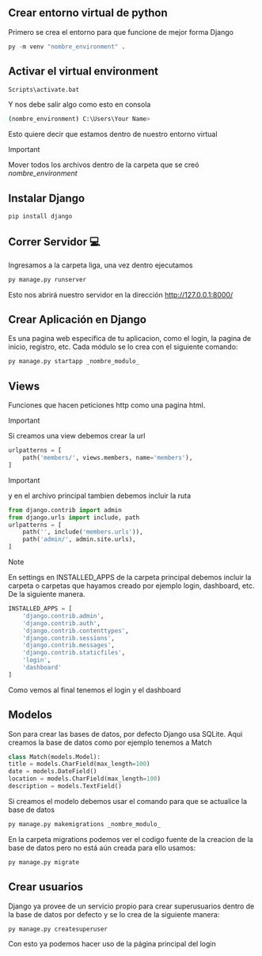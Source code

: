 ## Crear entorno virtual de python
Primero se crea el entorno para que funcione de mejor forma Django
```python
py -m venv "nombre_environment" .
```

## Activar el virtual environment
```python
Scripts\activate.bat
```
Y nos debe salir algo como esto en consola
```bash
(nombre_environment) C:\Users\Your Name>
```
Esto quiere decir que estamos dentro de nuestro entorno virtual

> [!IMPORTANT]
> Mover todos los archivos dentro de la carpeta que se creó *nombre_environment*

## Instalar Django
```python
pip install django
```

## Correr Servidor 💻
Ingresamos a la carpeta liga, una vez dentro ejecutamos
```python
py manage.py runserver
```

Esto nos abrirá nuestro servidor en la dirección http://127.0.0.1:8000/

## Crear Aplicación en Django
Es una pagina web especifica de tu aplicacion, como el login, la pagina de inicio, registro, etc.
Cada módulo se lo crea con el siguiente comando:

```python
py manage.py startapp _nombre_modulo_
```

## Views
Funciones que hacen peticiones http como una pagina html.
> [!IMPORTANT]
> Si creamos una view debemos crear la url
```python
urlpatterns = [
    path('members/', views.members, name='members'),
]
```
> [!IMPORTANT]
> y en el archivo principal tambien debemos incluir la ruta

```python
from django.contrib import admin
from django.urls import include, path
urlpatterns = [
    path('', include('members.urls')),
    path('admin/', admin.site.urls),
]
```

> [!NOTE]
> En settings en INSTALLED_APPS de la carpeta principal debemos incluir la carpeta o carpetas que hayamos creado por ejemplo login, dashboard, etc. De la siguiente manera.
```python
INSTALLED_APPS = [
    'django.contrib.admin',
    'django.contrib.auth',
    'django.contrib.contenttypes',
    'django.contrib.sessions',
    'django.contrib.messages',
    'django.contrib.staticfiles',
    'login',
    'dashboard'
]
```
Como vemos al final tenemos el login y el dashboard


## Modelos
Son para crear las bases de datos, por defecto Django usa SQLite.
Aqui creamos la base de datos como por ejemplo tenemos a Match

```python
class Match(models.Model):
title = models.CharField(max_length=100)
date = models.DateField()
location = models.CharField(max_length=100)
description = models.TextField()
```

Si creamos el modelo debemos usar el comando para que se actualice la base de datos
```python
py manage.py makemigrations _nombre_modulo_
```
En la carpeta migrations podemos ver el codigo fuente de la creacion de la base de datos pero no está aún creada para ello usamos:
```python
py manage.py migrate
```

## Crear usuarios
Django ya provee de un servicio propio para crear superusuarios dentro de la base de datos por defecto y se lo crea de la siguiente manera:
```python
py manage.py createsuperuser
```
Con esto ya podemos hacer uso de la página principal del login
